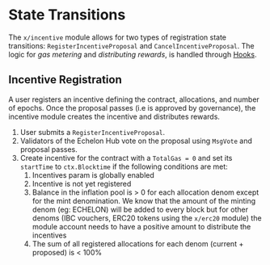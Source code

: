 <!--
order: 3
-->

# State Transitions

The `x/incentive` module allows for two types of registration state transitions:  `RegisterIncentiveProposal` and `CancelIncentiveProposal`. The logic for *gas metering* and *distributing rewards*, is handled through [Hooks](05_hooks.md).

## Incentive Registration

A user registers an incentive defining the contract, allocations, and number of epochs. Once the proposal passes (i.e is approved by governance), the incentive module creates the incentive and distributes rewards.

1. User submits a `RegisterIncentiveProposal`.
2. Validators of the Echelon Hub vote on the proposal using `MsgVote` and proposal passes.
3. Create incentive for the contract with a `TotalGas = 0` and set its `startTime` to `ctx.Blocktime` if the following conditions are met:
    1. Incentives param is globally enabled
    2. Incentive is not yet registered
    3. Balance in the inflation pool is > 0 for each allocation denom except for the mint denomination. We know that the amount of the minting denom (eg: ECHELON) will be added to every block but for other denoms (IBC vouchers, ERC20 tokens using the `x/erc20` module) the module account needs to have a positive amount to distribute the incentives
    4. The sum of all registered allocations for each denom (current + proposed) is < 100%
